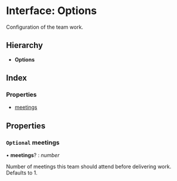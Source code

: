 
# Interface: Options

Configuration of the team work.

## Hierarchy

* **Options**

## Index

### Properties

* [meetings](_teamwork_3_3_1_index_d_.options.md#optional-meetings)

## Properties

### `Optional` meetings

• **meetings**? : *number*

Number of meetings this team should attend before delivering work. Defaults to 1.
